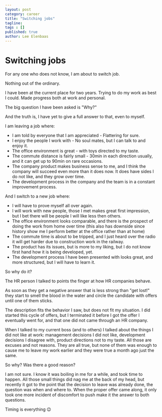 ```yaml
---
layout: post
category: career
title: "Switching jobs"
tagline:
tags : []
published: true
author: Lee Elenbaas
---
```


# Switching jobs

For any one who does not know, I am about to switch job.

Nothing out of the ordinary.

I have been at the current place for two years.
Trying to do my work as best I could. Made progress both at work and personal.

The big question I have been asked is "Why?"

And the truth is, I have yet to give a full answer to that, even to myself.

I am leaving a job where:

 - I am told by everyone that I am appreciated - Flattering for sure.
 - I enjoy the people I work with - No soul mates, but I can talk to and enjoy it.
 - The office environment is great - with toys directed to my taste.
 - The commute distance is fairly small - 30min in each direction usually, and it can get up to 90min on rare occasions.
 - The company product makes business sense to me, and I think the company will succeed even more than it does now. It does have sides I do not like, and they grow over time.
 - The development process in the company and the team is in a constant improvement process.

And I switch to a new job where:

 - I will have to prove myself all over again.
 - I will work with new people, those I met makes great first impression, but I bet there will be people I will like less then others.
 - The office environment looks comparable, and there is the prospect of doing the work from home over time (this also has downside since history show me I perform better at the office rather than at home)
 - The commute time is about to be tripped, and I just heard over the radio it will get harder due to construction work in the railway.
 - The product has its issues, but is more to my liking, but I do not know first hand how it is being developed, yet.
 - The development process I have been presented with looks great, and more structured, but I will have to learn it.

So why do it?

The HR person I talked to points the finger at how HR companies behave.

As soon as they get a negative answer that is less strong than "get lost!" they start to smell the blood in the water and circle the candidate with offers until one of them sticks.

The description fits the behavior I saw, but does not fit my situation. I did started this cycle of offers, but I terminated it before I got the offer I eventually went for, and that one did not came through an HR company.

When I talked to my current boss (and to others) I talked about the things I did not like at work: management decisions I did not like, development decisions I disagree with, product directions not to my taste.
All those are excuses and not reasons. They are all true, but none of them was enough to cause me to leave my work earlier and they were true a month ago just the same.


So why? Was there a good reason?

I am not sure. I know it was boiling in me for a while, and took time to happen. All those small things did nag me at the back of my head, but recently it got to the point that the decision to leave was already done, the question was when and where to. When the proper offer came along, it only took one more incident of discomfort to push make it the answer to both questions.

Timing is everything 😉
